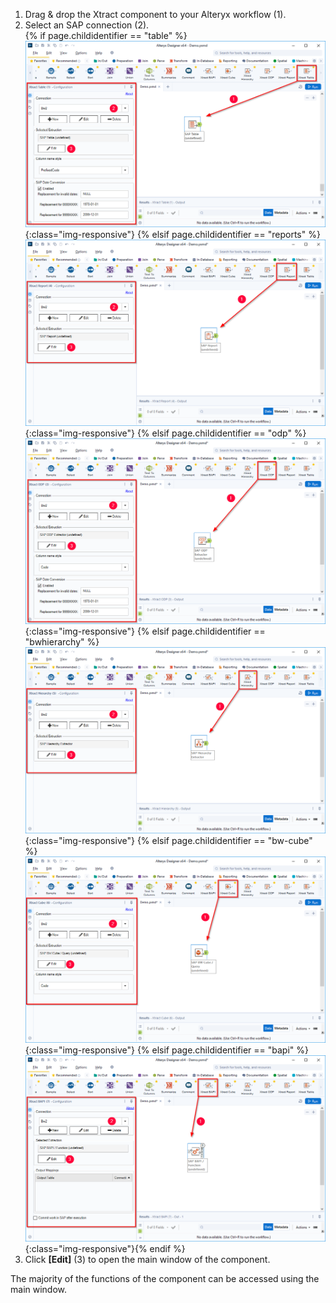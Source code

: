 
1. Drag & drop the Xtract component to your Alteryx workflow (1).
2. Select an SAP connection (2).<br>
{% if page.childidentifier == "table" %} ![New](/img/content/xfa/xfa_create_table_extraction_01.png){:class="img-responsive"} {% elsif page.childidentifier == "reports" %} ![New](/img/content/xfa/xfa_create_report_extraction_01.png){:class="img-responsive"} {% elsif page.childidentifier == "odp" %} ![New](/img/content/xfa/xfa_create_odp_extraction_01.png){:class="img-responsive"} {% elsif page.childidentifier == "bwhierarchy" %} ![New](/img/content/xfa/xfa_create_hierarchy_extraction_01.png){:class="img-responsive"} {% elsif page.childidentifier == "bw-cube" %} ![New](/img/content/xfa/xfa_create_cube_extraction_01.png){:class="img-responsive"} {% elsif page.childidentifier == "bapi" %} ![New](/img/content/xfa/xfa_create_bapi_extraction_01.png){:class="img-responsive"}{% endif %}
3. Click **[Edit]** (3) to open the main window of the component.

The majority of the functions of the component can be accessed using the main window.


